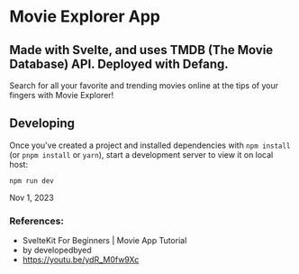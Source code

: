 # Movie Explorer App
## Made with Svelte, and uses TMDB (The Movie Database) API. Deployed with Defang. 
Search for all your favorite and trending movies online at the tips of your fingers with Movie Explorer!

## Developing

Once you've created a project and installed dependencies with `npm install` (or `pnpm install` or `yarn`), start a development server to view it on local host:

`npm run dev`

Nov 1, 2023
### References:
- SvelteKit For Beginners | Movie App Tutorial
- by developedbyed
- https://youtu.be/ydR_M0fw9Xc